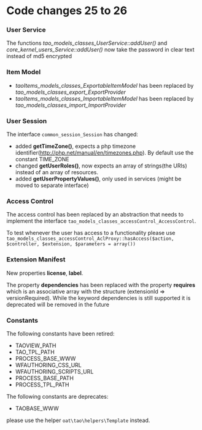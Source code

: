 <!--
parent:
    title: TAO_2_6
author:
    - 'Joel Bout'
created_at: '2013-12-03 10:24:57'
updated_at: '2014-05-27 10:11:23'
tags:
    - 'TAO 2 6'
-->

Code changes 25 to 26
=====================

### User Service

The functions *tao\_models\_classes\_UserService::addUser()* and *core\_kernel\_users\_Service::addUser()* now take the password in clear text instead of md5 encrypted

### Item Model

-   *taoItems\_models\_classes\_ExportableItemModel* has been replaced by *tao\_models\_classes\_export\_ExportProvider*
-   *taoItems\_models\_classes\_ImportableItemModel* has been replaced by *tao\_models\_classes\_import\_ImportProvider*

### User Session

The interface `common_session_Session` has changed:

-   added **getTimeZone()**, expects a php timezone identifier(http://php.net/manual/en/timezones.php). By default use the constant TIME\_ZONE
-   changed **getUserRoles()**, now expects an array of strings(the URIs) instead of an array of resources.
-   added **getUserPropertyValues()**, only used in services (might be moved to separate interface)

### Access Control

The access control has been replaced by an abstraction that needs to implement the interface `tao_models_classes_accessControl_AccessControl`.<br/>

To test whenever the user has access to a functionality please use `tao_models_classes_accessControl_AclProxy::hasAccess($action, $controller, $extension, $parameters = array())`

### Extension Manifest

New properties **license**, **label**.

The property **dependencies** has been replaced with the property **requires** which is an associative array with the structure (extensionId =\> versionRequired). While the keyword dependencies is still supported it is deprecated will be removed in the future

### Constants

The following constants have been retired:

-   TAOVIEW\_PATH
-   TAO\_TPL\_PATH
-   PROCESS\_BASE\_WWW
-   WFAUTHORING\_CSS\_URL
-   WFAUTHORING\_SCRIPTS\_URL
-   PROCESS\_BASE\_PATH
-   PROCESS\_TPL\_PATH

The following constants are deprecates:

-   TAOBASE\_WWW

please use the helper `oat\tao\helpers\Template` instead.

